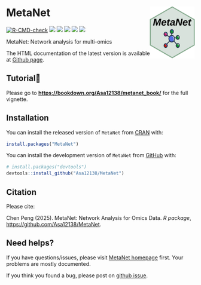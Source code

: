 
<!-- README.md is generated from README.Rmd. Please edit that file -->

# MetaNet <img src="man/figures/MetaNet.png" align="right" width="120" />

<!-- badges: start -->

[![R-CMD-check](https://github.com/Asa12138/MetaNet/actions/workflows/R-CMD-check.yaml/badge.svg)](https://github.com/Asa12138/MetaNet/actions/workflows/R-CMD-check.yaml)
[![](https://img.shields.io/badge/blog-@asa-blue.svg)](https://asa-blog.netlify.app/)
[![](http://cranlogs.r-pkg.org/badges/grand-total/MetaNet)](https://cran.r-project.org/package=MetaNet)
[![](http://cranlogs.r-pkg.org/badges/last-month/MetaNet)](https://cran.r-project.org/package=MetaNet)
[![](https://www.r-pkg.org/badges/version/MetaNet?color=green)](https://cran.r-project.org/package=MetaNet)
[![](https://img.shields.io/badge/devel%20version-0.2.5-green.svg)](https://github.com/Asa12138/MetaNet)
<!-- badges: end -->

MetaNet: Network analysis for multi-omics

The HTML documentation of the latest version is available at [Github
page](https://asa12138.github.io/MetaNet/).

## Tutorial📖

Please go to **<https://bookdown.org/Asa12138/metanet_book/>** for the
full vignette.

## Installation

You can install the released version of `MetaNet` from
[CRAN](https://CRAN.R-project.org) with:

``` r
install.packages("MetaNet")
```

You can install the development version of `MetaNet` from
[GitHub](https://github.com/) with:

``` r
# install.packages("devtools")
devtools::install_github("Asa12138/MetaNet")
```

## Citation

Please cite:

Chen Peng (2025). MetaNet: Network Analysis for Omics Data. *R package*,
<https://github.com/Asa12138/MetaNet>.

## Need helps?

If you have questions/issues, please visit [MetaNet
homepage](https://github.com/Asa12138/MetaNet) first. Your problems are
mostly documented.

If you think you found a bug, please post on [github
issue](https://github.com/Asa12138/MetaNet/issues).
